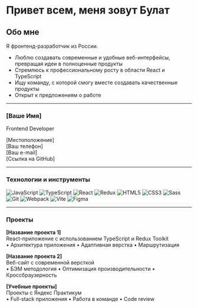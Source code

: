 # Привет всем, меня зовут Булат

## Обо мне
Я фронтенд-разработчик из России.

- Люблю создавать современные и удобные веб-интерфейсы, превращая идеи в полноценные продукты
- Стремлюсь к профессиональному росту в области React и TypeScript
- Ищу команду, с которой смогу вместе создавать качественные продукты
- Открыт к предложениям о работе

---

### [Ваше Имя]  
Frontend Developer

[Местоположение]  
[Ваш телефон]  
[Ваш e-mail]  
[Ссылка на GitHub]

---

### Технологии и инструменты

![JavaScript](https://img.shields.io/badge/JavaScript-F7DF1E?style=for-the-badge&logo=javascript&logoColor=black)
![TypeScript](https://img.shields.io/badge/TypeScript-3178C6?style=for-the-badge&logo=typescript&logoColor=white)
![React](https://img.shields.io/badge/React-61DAFB?style=for-the-badge&logo=react&logoColor=black)
![Redux](https://img.shields.io/badge/Redux-764ABC?style=for-the-badge&logo=redux&logoColor=white)
![HTML5](https://img.shields.io/badge/HTML5-E34F26?style=for-the-badge&logo=html5&logoColor=white)
![CSS3](https://img.shields.io/badge/CSS3-1572B6?style=for-the-badge&logo=css3&logoColor=white)
![Sass](https://img.shields.io/badge/Sass-CC6699?style=for-the-badge&logo=sass&logoColor=white)
![Git](https://img.shields.io/badge/Git-F05032?style=for-the-badge&logo=git&logoColor=white)
![Webpack](https://img.shields.io/badge/Webpack-8DD6F9?style=for-the-badge&logo=webpack&logoColor=black)
![Vite](https://img.shields.io/badge/Vite-646CFF?style=for-the-badge&logo=vite&logoColor=white)
![Figma](https://img.shields.io/badge/Figma-F24E1E?style=for-the-badge&logo=figma&logoColor=white)

---

### Проекты

**[Название проекта 1]**  
React-приложение с использованием TypeScript и Redux Toolkit  
• Архитектура приложения • Адаптивная верстка • Маршрутизация

**[Название проекта 2]**  
Веб-сайт с современной версткой  
• БЭМ методология • Оптимизация производительности • Кроссбраузерность

**[Учебные проекты]**  
Проекты с Яндекс Практикум  
• Full-stack приложения • Работа в команде • Code review
